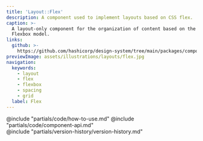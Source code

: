 ```yaml
---
title: 'Layout::Flex'
description: A component used to implement layouts based on CSS flex.
caption: >-
  A layout-only component for the organization of content based on the CSS
  Flexbox model.
links:
  github: >-
    https://github.com/hashicorp/design-system/tree/main/packages/components/src/components/hds/layout/flex
previewImage: assets/illustrations/layouts/flex.jpg
navigation:
  keywords:
    - layout
    - flex
    - flexbox
    - spacing
    - grid
  label: Flex
---
```


<section data-tab="Code">
  @include "partials/code/how-to-use.md"
  @include "partials/code/component-api.md"
</section>

<section data-tab="Version history">
  @include "partials/version-history/version-history.md"
</section>
